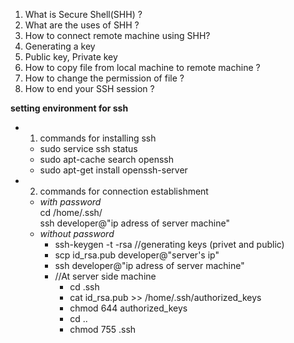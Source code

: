 1. What is Secure Shell(SHH) ?
2. What are the uses of SHH ?
3. How to connect remote machine using SHH?
4. Generating a key
5. Public key, Private key 
6. How to copy file from local machine to remote machine ?
7. How to change the permission of file ?
8. How to end your SSH session ?

**setting environment for ssh** <br>
* 1. commands for installing ssh <br>
  * sudo service ssh status <br>
  * sudo apt-cache search openssh <br>
  * sudo apt-get install openssh-server <br>
* 2. commands for connection establishment <br>
  * *with password* <br>
    cd /home/.ssh/ <br>
    ssh developer@"ip adress of server machine" <br>
  * *without password* <br>
    * ssh-keygen -t -rsa    //generating keys (privet and public) <br>
    * scp id_rsa.pub developer@"server's ip" <br>
    * ssh developer@"ip adress of server machine" <br>
    * //At server side machine <br>
      * cd .ssh <br>
      * cat id_rsa.pub >> /home/.ssh/authorized_keys <br>
      * chmod 644 authorized_keys <br>
      * cd .. <br>
      * chmod 755 .ssh <br>
      
  
